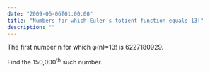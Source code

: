 ```yaml
---
date: "2009-06-06T01:00:00"
title: "Numbers for which Euler’s totient function equals 13!"
description: ""
---
```


<p>The first number n for which φ(n)=13! is 6227180929.</p>
<p>Find the 150,000<sup>th</sup> such number.</p>


